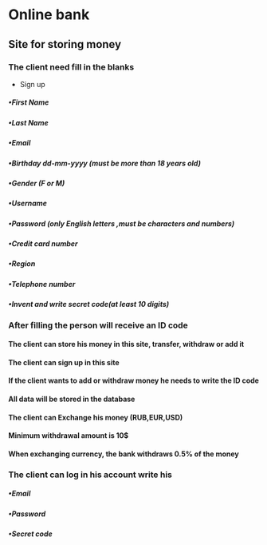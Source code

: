    # Online bank

## Site for storing money

### The client need fill in the blanks 
   - Sign up
   ##### •First Name
   ##### •Last Name 
   ##### •Email
   ##### •Birthday  dd-mm-yyyy (must be more than 18 years old)
   ##### •Gender (F or M)
   ##### •Username 
   ##### •Password (only English letters ,must be characters and numbers)
   ##### •Credit card number
   ##### •Region 
   ##### •Telephone number
   ##### •Invent and write secret code(at least 10 digits)


### Аfter filling the person will receive an ID code

#### The client can store his money in this site, transfer, withdraw or add it

#### The client can sign up in this site 

#### If the client wants to add  or withdraw  money he needs to write the ID code

#### Аll data will be stored in the database
 
#### The client can Exchange his money (RUB,EUR,USD)

#### Minimum withdrawal amount is 10$

#### When exchanging currency, the bank withdraws 0.5% of the money

### The client can log in his account write his
##### •Email
##### •Password 
##### •Secret code


